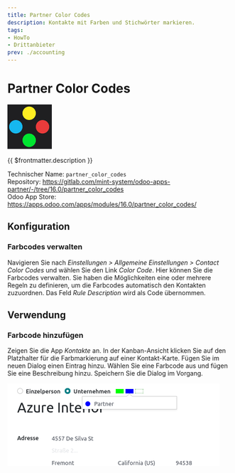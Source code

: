 ```yaml
---
title: Partner Color Codes
description: Kontakte mit Farben und Stichwörter markieren.
tags:
- HowTo
- Drittanbieter
prev: ./accounting
---
```

# Partner Color Codes
![](attachments/odoo_icon_partner_color_codes.png)

{{ $frontmatter.description }}

Technischer Name: `partner_color_codes`\
Repository: <https://gitlab.com/mint-system/odoo-apps-partner/-/tree/16.0/partner_color_codes>\
Odoo App Store: <https://apps.odoo.com/apps/modules/16.0/partner_color_codes/>

## Konfiguration

### Farbcodes verwalten

Navigieren Sie nach *Einstellungen > Allgemeine Einstellungen > Contact Color Codes* und wählen Sie den Link *Color Code*. Hier können Sie die Farbcodes verwalten. Sie haben die Möglichkeiten eine oder mehrere Regeln zu definieren, um die Farbcodes automatisch den Kontakten zuzuordnen. Das Feld *Rule Description* wird als Code übernommen.

## Verwendung

### Farbcode hinzufügen

Zeigen Sie die App *Kontakte* an. In der Kanban-Ansicht klicken Sie auf den Platzhalter für die Farbmarkierung auf einer Kontakt-Karte. Fügen Sie im neuen Dialog einen Eintrag hinzu. Wählen Sie eine Farbcode aus und fügen Sie eine Beschreibung hinzu. Speichern Sie die Dialog im Vorgang.

![](attachments/Partner%20Color%20Codes.png)